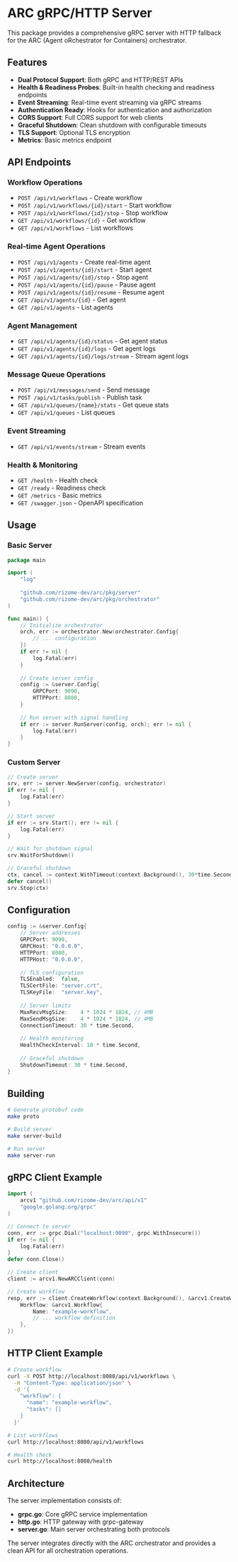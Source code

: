 # ARC gRPC/HTTP Server

This package provides a comprehensive gRPC server with HTTP fallback for the ARC (Agent oRchestrator for Containers) orchestrator.

## Features

- **Dual Protocol Support**: Both gRPC and HTTP/REST APIs
- **Health & Readiness Probes**: Built-in health checking and readiness endpoints
- **Event Streaming**: Real-time event streaming via gRPC streams
- **Authentication Ready**: Hooks for authentication and authorization
- **CORS Support**: Full CORS support for web clients
- **Graceful Shutdown**: Clean shutdown with configurable timeouts
- **TLS Support**: Optional TLS encryption
- **Metrics**: Basic metrics endpoint

## API Endpoints

### Workflow Operations
- `POST /api/v1/workflows` - Create workflow
- `POST /api/v1/workflows/{id}/start` - Start workflow
- `POST /api/v1/workflows/{id}/stop` - Stop workflow
- `GET /api/v1/workflows/{id}` - Get workflow
- `GET /api/v1/workflows` - List workflows

### Real-time Agent Operations
- `POST /api/v1/agents` - Create real-time agent
- `POST /api/v1/agents/{id}/start` - Start agent
- `POST /api/v1/agents/{id}/stop` - Stop agent
- `POST /api/v1/agents/{id}/pause` - Pause agent
- `POST /api/v1/agents/{id}/resume` - Resume agent
- `GET /api/v1/agents/{id}` - Get agent
- `GET /api/v1/agents` - List agents

### Agent Management
- `GET /api/v1/agents/{id}/status` - Get agent status
- `GET /api/v1/agents/{id}/logs` - Get agent logs
- `GET /api/v1/agents/{id}/logs/stream` - Stream agent logs

### Message Queue Operations
- `POST /api/v1/messages/send` - Send message
- `POST /api/v1/tasks/publish` - Publish task
- `GET /api/v1/queues/{name}/stats` - Get queue stats
- `GET /api/v1/queues` - List queues

### Event Streaming
- `GET /api/v1/events/stream` - Stream events

### Health & Monitoring
- `GET /health` - Health check
- `GET /ready` - Readiness check
- `GET /metrics` - Basic metrics
- `GET /swagger.json` - OpenAPI specification

## Usage

### Basic Server

```go
package main

import (
    "log"
    
    "github.com/rizome-dev/arc/pkg/server"
    "github.com/rizome-dev/arc/pkg/orchestrator"
)

func main() {
    // Initialize orchestrator
    orch, err := orchestrator.New(orchestrator.Config{
        // ... configuration
    })
    if err != nil {
        log.Fatal(err)
    }
    
    // Create server config
    config := &server.Config{
        GRPCPort: 9090,
        HTTPPort: 8080,
    }
    
    // Run server with signal handling
    if err := server.RunServer(config, orch); err != nil {
        log.Fatal(err)
    }
}
```

### Custom Server

```go
// Create server
srv, err := server.NewServer(config, orchestrator)
if err != nil {
    log.Fatal(err)
}

// Start server
if err := srv.Start(); err != nil {
    log.Fatal(err)
}

// Wait for shutdown signal
srv.WaitForShutdown()

// Graceful shutdown
ctx, cancel := context.WithTimeout(context.Background(), 30*time.Second)
defer cancel()
srv.Stop(ctx)
```

## Configuration

```go
config := &server.Config{
    // Server addresses
    GRPCPort: 9090,
    GRPCHost: "0.0.0.0",
    HTTPPort: 8080,
    HTTPHost: "0.0.0.0",
    
    // TLS configuration
    TLSEnabled:  false,
    TLSCertFile: "server.crt",
    TLSKeyFile:  "server.key",
    
    // Server limits
    MaxRecvMsgSize:    4 * 1024 * 1024, // 4MB
    MaxSendMsgSize:    4 * 1024 * 1024, // 4MB
    ConnectionTimeout: 30 * time.Second,
    
    // Health monitoring
    HealthCheckInterval: 10 * time.Second,
    
    // Graceful shutdown
    ShutdownTimeout: 30 * time.Second,
}
```

## Building

```bash
# Generate protobuf code
make proto

# Build server
make server-build

# Run server
make server-run
```

## gRPC Client Example

```go
import (
    arcv1 "github.com/rizome-dev/arc/api/v1"
    "google.golang.org/grpc"
)

// Connect to server
conn, err := grpc.Dial("localhost:9090", grpc.WithInsecure())
if err != nil {
    log.Fatal(err)
}
defer conn.Close()

// Create client
client := arcv1.NewARCClient(conn)

// Create workflow
resp, err := client.CreateWorkflow(context.Background(), &arcv1.CreateWorkflowRequest{
    Workflow: &arcv1.Workflow{
        Name: "example-workflow",
        // ... workflow definition
    },
})
```

## HTTP Client Example

```bash
# Create workflow
curl -X POST http://localhost:8080/api/v1/workflows \
  -H "Content-Type: application/json" \
  -d '{
    "workflow": {
      "name": "example-workflow",
      "tasks": []
    }
  }'

# List workflows
curl http://localhost:8080/api/v1/workflows

# Health check
curl http://localhost:8080/health
```

## Architecture

The server implementation consists of:

- **grpc.go**: Core gRPC service implementation
- **http.go**: HTTP gateway with grpc-gateway  
- **server.go**: Main server orchestrating both protocols

The server integrates directly with the ARC orchestrator and provides a clean API for all orchestration operations.